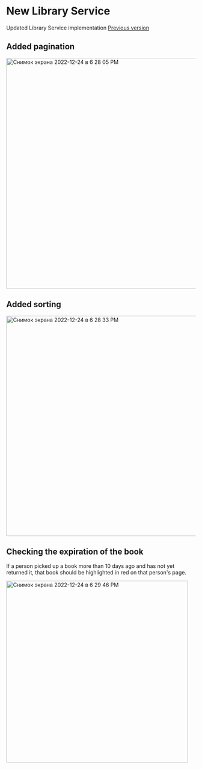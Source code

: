 # New Library Service
Updated Library Service implementation [Previous version](https://github.com/stepanenkomaks/LibraryService)

## Added pagination
<img width="613" alt="Снимок экрана 2022-12-24 в 6 28 05 PM" src="https://user-images.githubusercontent.com/103382741/209444167-6a5a85cf-63ab-4a5d-89d7-92de1618a6e0.png">

## Added sorting
<img width="585" alt="Снимок экрана 2022-12-24 в 6 28 33 PM" src="https://user-images.githubusercontent.com/103382741/209444175-e48351c1-08e8-4c5a-b3b6-a7fd09203e32.png">

## Checking the expiration of the book
If a person picked up a book more than 10 days ago and has not yet returned it, that book should be highlighted in red on that person's page.

<img width="483" alt="Снимок экрана 2022-12-24 в 6 29 46 PM" src="https://user-images.githubusercontent.com/103382741/209444214-4bca627a-6a30-44c6-a3e7-ab7c385c8939.png">
